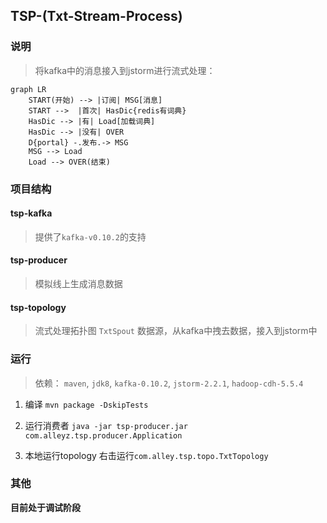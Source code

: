 ## TSP-(Txt-Stream-Process)
### 说明
> 将kafka中的消息接入到jstorm进行流式处理：

```
graph LR
    START(开始) --> |订阅| MSG[消息] 
    START -->  |首次| HasDic{redis有词典}
    HasDic --> |有| Load[加载词典]
    HasDic --> |没有| OVER
    D{portal} -.发布.-> MSG
    MSG --> Load
    Load --> OVER(结束)
```

### 项目结构
#### tsp-kafka
> 提供了`kafka-v0.10.2`的支持

#### tsp-producer
> 模拟线上生成消息数据

#### tsp-topology
> 流式处理拓扑图
> `TxtSpout` 数据源，从kafka中拽去数据，接入到jstorm中
> 
### 运行
> 依赖： `maven`, `jdk8`, `kafka-0.10.2`, `jstorm-2.2.1`, `hadoop-cdh-5.5.4`
1. 编译
`mvn package -DskipTests`

2. 运行消费者
`java -jar tsp-producer.jar com.alleyz.tsp.producer.Application`

3. 本地运行topology
右击运行`com.alley.tsp.topo.TxtTopology`

### 其他
**目前处于调试阶段**

